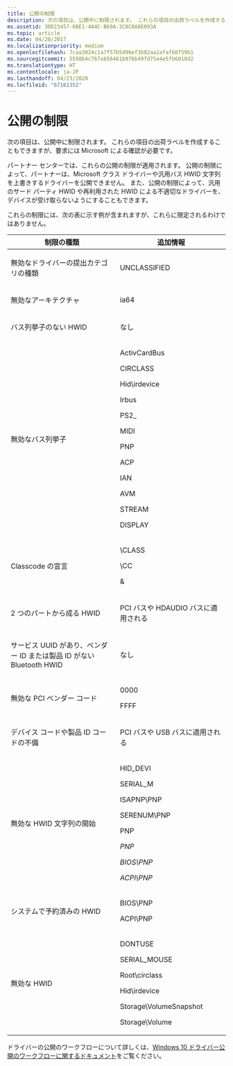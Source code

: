 ```yaml
---
title: 公開の制限
description: 次の項目は、公開中に制限されます。 これらの項目の出荷ラベルを作成することもできますが、要求には Microsoft による確認が必要です。
ms.assetid: 30D23457-6BE1-4A4C-B69A-3C8C0A8E093A
ms.topic: article
ms.date: 04/20/2017
ms.localizationpriority: medium
ms.openlocfilehash: 7caa3024c1a7f57b5d96ef3b82aa1afaf60f59b1
ms.sourcegitcommit: 5598b4c767ab56461b976b49fd75e4e5fb6018d2
ms.translationtype: HT
ms.contentlocale: ja-JP
ms.lasthandoff: 04/23/2020
ms.locfileid: "67161352"
---
```

# <a name="publishing-restrictions"></a>公開の制限

次の項目は、公開中に制限されます。 これらの項目の出荷ラベルを作成することもできますが、要求には Microsoft による確認が必要です。

パートナー センターでは、これらの公開の制限が適用されます。 公開の制限によって、パートナーは、Microsoft クラス ドライバーや汎用バス HWID 文字列を上書きするドライバーを公開できません。 また、公開の制限によって、汎用のサード パーティ HWID や再利用された HWID による不適切なドライバーを、デバイスが受け取らないようにすることもできます。

これらの制限には、次の表に示す例が含まれますが、これらに限定されるわけではありません。

<table>
<colgroup>
<col width="50%" />
<col width="50%" />
</colgroup>
<thead>
<tr class="header">
<th>制限の種類</th>
<th>追加情報</th>
</tr>
</thead>
<tbody>
<tr class="odd">
<td><p>無効なドライバーの提出カテゴリの種類</p></td>
<td><p>UNCLASSIFIED</p></td>
</tr>
<tr class="even">
<td><p>無効なアーキテクチャ</p></td>
<td><p>ia64</p></td>
</tr>
<tr class="odd">
<td><p>バス列挙子のない HWID</p></td>
<td><p>なし</p></td>
</tr>
<tr class="even">
<td><p>無効なバス列挙子</p></td>
<td><p>ActivCardBus</p>
<p>CIRCLASS</p>
<p>Hid\irdevice</p>
<p>Irbus</p>
<p>PS2_</p>
<p>MIDI</p>
<p>PNP</p>
<p>ACP</p>
<p>IAN</p>
<p>AVM</p>
<p>STREAM</p>
<p>DISPLAY</p></td>
</tr>
<tr class="odd">
<td><p>Classcode の宣言</p></td>
<td><p>\CLASS</p>
<p>\CC</p>
<p>&</p></td>
</tr>
<tr class="even">
<td><p>2 つのパートから成る HWID</p></td>
<td><p>PCI バスや HDAUDIO バスに適用される</p></td>
</tr>
<tr class="odd">
<td><p>サービス UUID があり、ベンダー ID または製品 ID がない Bluetooth HWID</p></td>
<td><p>なし</p></td>
</tr>
<tr class="even">
<td><p>無効な PCI ベンダー コード</p></td>
<td><p>0000</p>
<p>FFFF</p></td>
</tr>
<tr class="odd">
<td><p>デバイス コードや製品 ID コードの不備</p></td>
<td><p>PCI バスや USB バスに適用される</p></td>
</tr>
<tr class="even">
<td><p>無効な HWID 文字列の開始</p></td>
<td><p>HID_DEVI</p>
<p>SERIAL_M</p>
<p>ISAPNP\PNP</p>
<p>SERENUM\PNP</p>
<p>PNP</p>
<p><em>PNP</p>
<p>BIOS\PNP</p>
<p>ACPI\PNP</p></td>
</tr>
<tr class="odd">
<td><p>システムで予約済みの HWID</p></td>
<td><p>BIOS\PNP</p>
<p>ACPI\PNP</p></td>
</tr>
<tr class="even">
<td><p>無効な HWID</p></td>
<td><p></em>DONTUSE</p>
<p>SERIAL_MOUSE</p>
<p>Root\circlass</p>
<p>Hid\irdevice</p>
<p>Storage\VolumeSnapshot</p>
<p>Storage\Volume</p></td>
</tr>
</tbody>
</table>

ドライバーの公開のワークフローについて詳しくは、[Windows 10 ドライバー公開のワークフローに関するドキュメント](https://go.microsoft.com/fwlink/p/?LinkId=617374)をご覧ください。
